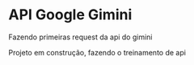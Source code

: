 <h1>API Google Gimini</h1>

<p>Fazendo primeiras request da api do gimini</p>
<p>Projeto em construção, fazendo o treinamento de api</p>
